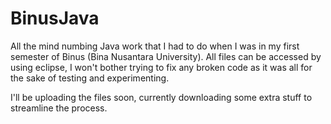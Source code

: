 # BinusJava
All the mind numbing Java work that I had to do when I was in my first semester of Binus (Bina Nusantara University). All files can be accessed by using eclipse, I won't bother trying to fix any broken code as it was all for the sake of testing and experimenting.

I'll be uploading the files soon, currently downloading some extra stuff to streamline the process.
